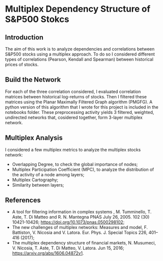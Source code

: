 # Multiplex Dependency Structure of S&P500 Stokcs

## Introduction
The aim of this work is to analyze dependencies and correlations between S&P500 stocks using a multiplex approach. To do so I considered different types of correlations (Pearson, Kendall and Spearman) between historical prices of stocks.

## Build the Network
For each of the three correlation considered, I evaluated correlation matrices between historical log-returns of stocks. Then I filtered these matrices using the Planar Maximally Filtered Graph algorithm (PMGFG). A python version of this algorithm that I wrote for this project is included in the notebooks folder. 
These preprocessing activity yields 3 filtered, weighted, undirected networks that, cosidered together, form 3-layer multiplex network. 

## Multiplex Analysis 
I considered a few multiplex metrics to analyze the multiplex stocks network: 
- Overlapping Degree, to check the global importance of nodes; 
- Multiplex Participation Coefficient (MPC), to analyze the distribution of the activity of a node among layers; 
- Multiplex Cartography; 
- Similarity between layers;

## References
- A tool for filtering information in complex systems , M. Tumminello, T. Aste, T. Di Matteo and R. N. Mantegna PNAS July 26, 2005. 102 (30) 10421-10426;  https://doi.org/10.1073/pnas.0500298102;
- The new challenges of multiplex networks: Measures and model, F. Battiston, V. Nicosia and V. Latora. Eur. Phys. J. Special Topics 226, 401–416 (2017);
- The multiplex dependency structure of financial markets, N. Musumeci, V. Nicosia, T. Aste, T. Di Matteo, V. Latora. Jun 15, 2016; https://arxiv.org/abs/1606.04872v1.

